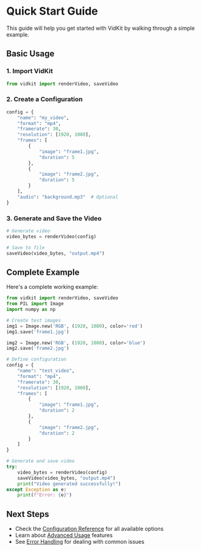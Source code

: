 # Quick Start Guide

This guide will help you get started with VidKit by walking through a simple example.

## Basic Usage

### 1. Import VidKit

```python
from vidkit import renderVideo, saveVideo
```

### 2. Create a Configuration

```python
config = {
    "name": "my_video",
    "format": "mp4",
    "framerate": 30,
    "resolution": [1920, 1080],
    "frames": [
        {
            "image": "frame1.jpg",
            "duration": 5
        },
        {
            "image": "frame2.jpg",
            "duration": 5
        }
    ],
    "audio": "background.mp3"  # Optional
}
```

### 3. Generate and Save the Video

```python
# Generate video
video_bytes = renderVideo(config)

# Save to file
saveVideo(video_bytes, "output.mp4")
```

## Complete Example

Here's a complete working example:

```python
from vidkit import renderVideo, saveVideo
from PIL import Image
import numpy as np

# Create test images
img1 = Image.new('RGB', (1920, 1080), color='red')
img1.save('frame1.jpg')

img2 = Image.new('RGB', (1920, 1080), color='blue')
img2.save('frame2.jpg')

# Define configuration
config = {
    "name": "test_video",
    "format": "mp4",
    "framerate": 30,
    "resolution": [1920, 1080],
    "frames": [
        {
            "image": "frame1.jpg",
            "duration": 2
        },
        {
            "image": "frame2.jpg",
            "duration": 2
        }
    ]
}

# Generate and save video
try:
    video_bytes = renderVideo(config)
    saveVideo(video_bytes, "output.mp4")
    print("Video generated successfully!")
except Exception as e:
    print(f"Error: {e}")
```

## Next Steps

- Check the [Configuration Reference](Configuration-Reference) for all available options
- Learn about [Advanced Usage](Advanced-Usage) features
- See [Error Handling](Error-Handling) for dealing with common issues
